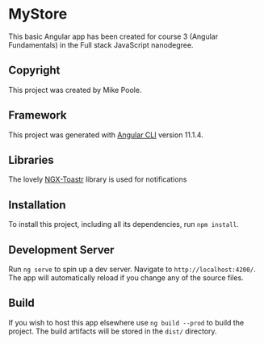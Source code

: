 # MyStore

This basic Angular app has been created for course 3 (Angular Fundamentals) in the Full stack JavaScript nanodegree.

## Copyright

This project was created by Mike Poole.

## Framework

This project was generated with [Angular CLI](https://github.com/angular/angular-cli) version 11.1.4.


## Libraries

The lovely [NGX-Toastr](https://github.com/scttcper/ngx-toastr) library is used for notifications


## Installation

To install this project, including all its dependencies, run `npm install`.

## Development Server

Run `ng serve` to spin up a dev server. Navigate to `http://localhost:4200/`. The app will automatically reload if you change any of the source files.

## Build

If you wish to host this app elsewhere use `ng build --prod` to build the project. The build artifacts will be stored in the `dist/` directory.

